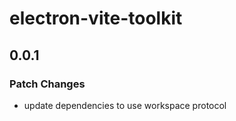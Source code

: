 # electron-vite-toolkit

## 0.0.1

### Patch Changes

- update dependencies to use workspace protocol
